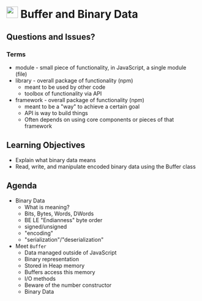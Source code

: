 <img src="https://cloud.githubusercontent.com/assets/478864/22186847/68223ce6-e0b1-11e6-8a62-0e3edc96725e.png" width=30> Buffer and Binary Data
===

## Questions and Issues?

### Terms
* module - small piece of functionality, in JavaScript, a single module (file)
* library - overall package of functionality (npm)
    * meant to be used by other code
    * toolbox of functionality via API
* framework - overall package of functionality (npm)
    * meant to be a "way" to achieve a certain goal
    * API is way to build things
    * Often depends on using core components or pieces of that framework

## Learning Objectives

* Explain what binary data means
* Read, write, and manipulate encoded binary data using the Buffer class

## Agenda

* Binary Data
	* What is meaning?
	* Bits, Bytes, Words, DWords
	* BE LE "Endianness" byte order
	* signed/unsigned
	* "encoding"
	* "serialization"/"deserialization"
* Meet `Buffer`
    * Data managed outside of JavaScript
    * Binary representation
    * Stored in Heap memory
    * Buffers access this memory
    * I/O methods
    * Beware of the number constructor
    * Binary Data